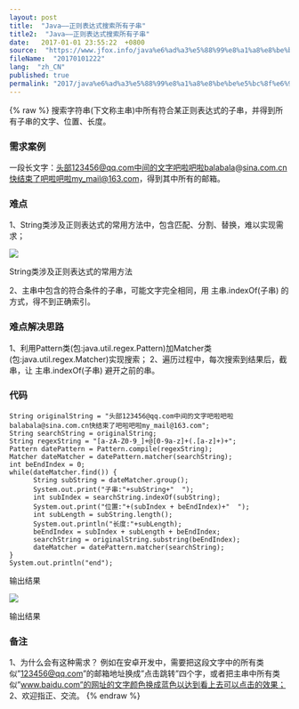 ```yaml
---
layout: post
title:  "Java——正则表达式搜索所有子串"
title2:  "Java——正则表达式搜索所有子串"
date:   2017-01-01 23:55:22  +0800
source:  "https://www.jfox.info/java%e6%ad%a3%e5%88%99%e8%a1%a8%e8%be%be%e5%bc%8f%e6%90%9c%e7%b4%a2%e6%89%80%e6%9c%89%e5%ad%90%e4%b8%b2.html"
fileName:  "20170101222"
lang:  "zh_CN"
published: true
permalink: "2017/java%e6%ad%a3%e5%88%99%e8%a1%a8%e8%be%be%e5%bc%8f%e6%90%9c%e7%b4%a2%e6%89%80%e6%9c%89%e5%ad%90%e4%b8%b2.html"
---
```

{% raw %}
搜索字符串(下文称主串)中所有符合某正则表达式的子串，并得到所有子串的文字、位置、长度。

### 需求案例

一段长文字：头部123456@qq.com中间的文字吧啦吧啦balabala@sina.com.cn快结束了吧啦吧啦my_mail@163.com，得到其中所有的邮箱。

### 难点

1、String类涉及正则表达式的常用方法中，包含匹配、分割、替换，难以实现需求；

![](6a16be9.png) 
 
   String类涉及正则表达式的常用方法 
  
 

2、主串中包含的符合条件的子串，可能文字完全相同，用 主串.indexOf(子串) 的方式，得不到正确索引。

### 难点解决思路

1、利用Pattern类(包:java.util.regex.Pattern)加Matcher类(包:java.util.regex.Matcher)实现搜索；
2、遍历过程中，每次搜索到结果后，截串，让 主串.indexOf(子串) 避开之前的串。

### 代码

    String originalString = "头部123456@qq.com中间的文字吧啦吧啦balabala@sina.com.cn快结束了吧啦吧啦my_mail@163.com";
    String searchString = originalString;
    String regexString = "[a-zA-Z0-9_]+@[0-9a-z]+(.[a-z]+)+";
    Pattern datePattern = Pattern.compile(regexString);
    Matcher dateMatcher = datePattern.matcher(searchString);
    int beEndIndex = 0;
    while(dateMatcher.find()) {   
          String subString = dateMatcher.group();
          System.out.print("子串:"+subString+"  "); 
          int subIndex = searchString.indexOf(subString);
          System.out.print("位置:"+(subIndex + beEndIndex)+"  ");
          int subLength = subString.length();
          System.out.println("长度:"+subLength);
          beEndIndex = subIndex + subLength + beEndIndex;
          searchString = originalString.substring(beEndIndex);
          dateMatcher = datePattern.matcher(searchString);
    } 
    System.out.println("end");

输出结果

![](b9ad832.png) 
 
   输出结果 
  
 

### 备注

1、为什么会有这种需求？
例如在安卓开发中，需要把这段文字中的所有类似”123456@qq.com”的邮箱地址换成”点击跳转”四个字，或者把主串中所有类似”www.baidu.com”的网址的文字颜色换成蓝色以达到看上去可以点击的效果；
2、欢迎指正、交流。
{% endraw %}